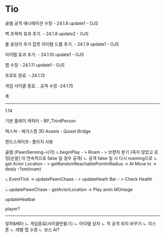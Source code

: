 # Tio

골렘 공격 애니메이션 수정 - 24.1.8 update1 - OJS

벽 프렉쳐 효과 추가. - 24.1.8 update2 - OJS

물 웅덩이 추가 잡못 아이템 드롭 추가. - 24.1.9 update1 - OJS

아이템 효과 추가. - 24.1.10 update1 - OJS

맵 수정 - 24.1.11 update1 - OJS

프로토 완료. -.24.1.12

게임 사이클 종료. , 공격 수정 -24.1.15

폭

------------------------------------------------------------------------------------------------------

1.14

기본 플레이 캐릭터 - BP_ThirdPerson

텍스쳐 - 메가스캔 3D Assets - Quixel Bridge 

랜드스케이프- 폴라지 사용


골렘 (PawnSensing-시각)
ㄴbeginPlay - > Roam - > 브랜치 분기 (죽지 않았고 로밍[순찰] 이 연속적으로 false 일 경우 공격)
                                    ㄴ 공격 false 일 시 다시 roaming으로 
                                    ㄴ get Actor Location - > getRandomReachablePointinRadius -> AI Move to -> dealy -?set(roam)

ㄴEventTick -> updatePawnChase - > updateHeath Bar - > Check Health

ㄴupdatePawnChase - getActorLocation -> Play anim MOntage

updateHeatbar

player?

---
알파&베타
ㄴ 게임종료(사이클만들기)
ㄴ 아이템 상자
ㄴ 적 공격 위치 바꾸기
ㄴ 리스폰
ㄴ 레벨 맵 수정
ㄴ 보스 AI?